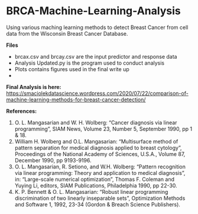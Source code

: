 # BRCA-Machine-Learning-Analysis
Using various maching learning methods to detect Breast Cancer from cell data from the Wisconsin Breast Cancer Database.

**Files**<ul>
  <li>brcax.csv and brcay.csv are the input predictor and response data</li>
  <li>Analysis Updated.py is the program used to conduct analysis</li>
<li>Plots contains figures used in the final write up<li>
  </ul>

**Final Analysis is here:**<br>
https://smaciolekdatascience.wordpress.com/2020/07/22/comparison-of-machine-learning-methods-for-breast-cancer-detection/

**References:**<ol>
<li>O. L. Mangasarian and W. H. Wolberg: “Cancer diagnosis via linear
    programming”, SIAM News, Volume 23, Number 5, September 1990, pp 1 & 18.</li>
 <li>William H. Wolberg and O.L. Mangasarian: “Multisurface method of
    pattern separation for medical diagnosis applied to breast cytology”,
    Proceedings of the National Academy of Sciences, U.S.A., Volume 87,
    December 1990, pp 9193-9196.</li>
   <li> O. L. Mangasarian, R. Setiono, and W.H. Wolberg: “Pattern recognition
    via linear programming: Theory and application to medical diagnosis”,
    in: “Large-scale numerical optimization”, Thomas F. Coleman and Yuying
    Li, editors, SIAM Publications, Philadelphia 1990, pp 22-30.</li>
     <li>K. P. Bennett & O. L. Mangasarian: “Robust linear programming
    discrimination of two linearly inseparable sets”, Optimization Methods
       and Software 1, 1992, 23-34 (Gordon & Breach Science Publishers).</li>
</ol>
